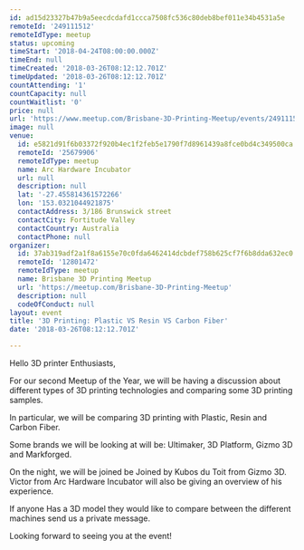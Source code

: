 ```yaml
---
id: ad15d23327b47b9a5eecdcdafd1ccca7508fc536c80deb8bef011e34b4531a5e
remoteId: '249111512'
remoteIdType: meetup
status: upcoming
timeStart: '2018-04-24T08:00:00.000Z'
timeEnd: null
timeCreated: '2018-03-26T08:12:12.701Z'
timeUpdated: '2018-03-26T08:12:12.701Z'
countAttending: '1'
countCapacity: null
countWaitlist: '0'
price: null
url: 'https://www.meetup.com/Brisbane-3D-Printing-Meetup/events/249111512/'
image: null
venue:
  id: e5821d91f6b03372f920b4ec1f2feb5e1790f7d8961439a8fce0bd4c349500ca
  remoteId: '25679906'
  remoteIdType: meetup
  name: Arc Hardware Incubator
  url: null
  description: null
  lat: '-27.455814361572266'
  lon: '153.0321044921875'
  contactAddress: 3/186 Brunswick street
  contactCity: Fortitude Valley
  contactCountry: Australia
  contactPhone: null
organizer:
  id: 37ab319adf2a1f8a6155e70c0fda6462414dcbdef758b625cf7f6b8dda632ec0
  remoteId: '12801472'
  remoteIdType: meetup
  name: Brisbane 3D Printing Meetup
  url: 'https://meetup.com/Brisbane-3D-Printing-Meetup'
  description: null
  codeOfConduct: null
layout: event
title: '3D Printing: Plastic VS Resin VS Carbon Fiber'
date: '2018-03-26T08:12:12.701Z'

---
```

<p>Hello 3D printer Enthusiasts,</p> <p>For our second Meetup of the Year, we will be having a discussion about different types of 3D printing technologies and comparing some 3D printing samples.</p> <p>In particular, we will be comparing 3D printing with Plastic, Resin and Carbon Fiber.</p> <p>Some brands we will be looking at will be: Ultimaker, 3D Platform, Gizmo 3D and Markforged.</p> <p>On the night, we will be joined be Joined by Kubos du Toit from Gizmo 3D.<br/>Victor from Arc Hardware Incubator will also be giving an overview of his experience.</p> <p>If anyone Has a 3D model they would like to compare between the different machines send us a private message.</p> <p>Looking forward to seeing you at the event!</p>
